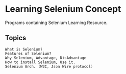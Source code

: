 # Learning Selenium Concept


Programs containing Selenium Learning Resource.

## Topics

    What is Selenium?
    Features of Selenium?
    Why Selenium, Advantage, DisAdvantage
    How to install Selenium, Use it.
    Selenium Arch. (W3C, Json Wire protocol)
